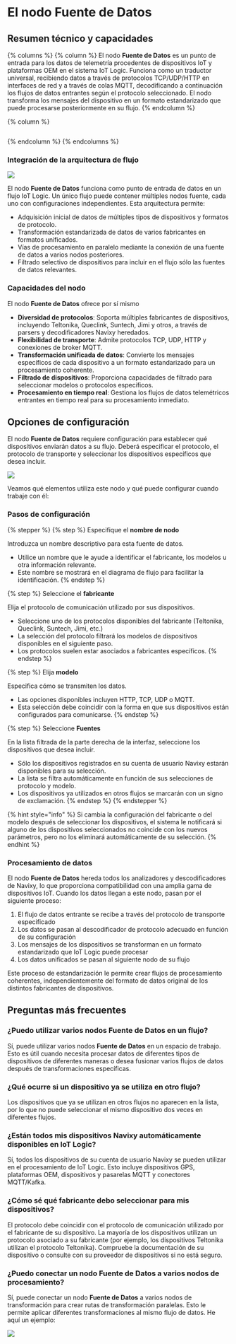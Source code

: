 # El nodo Fuente de Datos

## Resumen técnico y capacidades

{% columns %}
{% column %}
El nodo **Fuente de Datos** es un punto de entrada para los datos de telemetría procedentes de dispositivos IoT y plataformas OEM en el sistema IoT Logic. Funciona como un traductor universal, recibiendo datos a través de protocolos TCP/UDP/HTTP en interfaces de red y a través de colas MQTT, decodificando a continuación los flujos de datos entrantes según el protocolo seleccionado. El nodo transforma los mensajes del dispositivo en un formato estandarizado que puede procesarse posteriormente en su flujo.
{% endcolumn %}

{% column %}
<figure><img src="../../../../.gitbook/assets/image.png" alt=""><figcaption></figcaption></figure>
{% endcolumn %}
{% endcolumns %}

### Integración de la arquitectura de flujo

![](../../../../gua-del-usuario/cuenta/iot-logic/gestin-de-flujos/attachments/Data-source-in-flow.webp)

El nodo **Fuente de Datos** funciona como punto de entrada de datos en un flujo IoT Logic. Un único flujo puede contener múltiples nodos fuente, cada uno con configuraciones independientes. Esta arquitectura permite:

* Adquisición inicial de datos de múltiples tipos de dispositivos y formatos de protocolo.
* Transformación estandarizada de datos de varios fabricantes en formatos unificados.
* Vías de procesamiento en paralelo mediante la conexión de una fuente de datos a varios nodos posteriores.
* Filtrado selectivo de dispositivos para incluir en el flujo sólo las fuentes de datos relevantes.

### Capacidades del nodo

El nodo **Fuente de Datos** ofrece por sí mismo

* **Diversidad de protocolos**: Soporta múltiples fabricantes de dispositivos, incluyendo Teltonika, Queclink, Suntech, Jimi y otros, a través de parsers y decodificadores Navixy heredados.
* **Flexibilidad de transporte**: Admite protocolos TCP, UDP, HTTP y conexiones de broker MQTT.
* **Transformación unificada de datos**: Convierte los mensajes específicos de cada dispositivo a un formato estandarizado para un procesamiento coherente.
* **Filtrado de dispositivos**: Proporciona capacidades de filtrado para seleccionar modelos o protocolos específicos.
* **Procesamiento en tiempo real**: Gestiona los flujos de datos telemétricos entrantes en tiempo real para su procesamiento inmediato.

## Opciones de configuración

El nodo **Fuente de Datos** requiere configuración para establecer qué dispositivos enviarán datos a su flujo. Deberá especificar el protocolo, el protocolo de transporte y seleccionar los dispositivos específicos que desea incluir.

![](../../../../gua-del-usuario/cuenta/iot-logic/gestin-de-flujos/attachments/image-20250403-160159.png)

Veamos qué elementos utiliza este nodo y qué puede configurar cuando trabaje con él:

### Pasos de configuración

{% stepper %}
{% step %}
Especifique el **nombre de nodo**

Introduzca un nombre descriptivo para esta fuente de datos.

* Utilice un nombre que le ayude a identificar el fabricante, los modelos u otra información relevante.
* Este nombre se mostrará en el diagrama de flujo para facilitar la identificación.
{% endstep %}

{% step %}
Seleccione el **fabricante**

Elija el protocolo de comunicación utilizado por sus dispositivos.

* Seleccione uno de los protocolos disponibles del fabricante (Teltonika, Queclink, Suntech, Jimi, etc.)
* La selección del protocolo filtrará los modelos de dispositivos disponibles en el siguiente paso.
* Los protocolos suelen estar asociados a fabricantes específicos.
{% endstep %}

{% step %}
Elija **modelo**

Especifica cómo se transmiten los datos.

* Las opciones disponibles incluyen HTTP, TCP, UDP o MQTT.
* Esta selección debe coincidir con la forma en que sus dispositivos están configurados para comunicarse.
{% endstep %}

{% step %}
Seleccione **Fuentes**

&#x20;En la lista filtrada de la parte derecha de la interfaz, seleccione los dispositivos que desea incluir.

* Sólo los dispositivos registrados en su cuenta de usuario Navixy estarán disponibles para su selección.
* La lista se filtra automáticamente en función de sus selecciones de protocolo y modelo.
* Los dispositivos ya utilizados en otros flujos se marcarán con un signo de exclamación.
{% endstep %}
{% endstepper %}

{% hint style="info" %}
Si cambia la configuración del fabricante o del modelo después de seleccionar los dispositivos, el sistema le notificará si alguno de los dispositivos seleccionados no coincide con los nuevos parámetros, pero no los eliminará automáticamente de su selección.
{% endhint %}

### Procesamiento de datos

El nodo **Fuente de Datos** hereda todos los analizadores y descodificadores de Navixy, lo que proporciona compatibilidad con una amplia gama de dispositivos IoT. Cuando los datos llegan a este nodo, pasan por el siguiente proceso:

1. El flujo de datos entrante se recibe a través del protocolo de transporte especificado
2. Los datos se pasan al descodificador de protocolo adecuado en función de su configuración
3. Los mensajes de los dispositivos se transforman en un formato estandarizado que IoT Logic puede procesar
4. Los datos unificados se pasan al siguiente nodo de su flujo

Este proceso de estandarización le permite crear flujos de procesamiento coherentes, independientemente del formato de datos original de los distintos fabricantes de dispositivos.

## Preguntas más frecuentes

### ¿Puedo utilizar varios nodos Fuente de Datos en un flujo?

Sí, puede utilizar varios nodos **Fuente de Datos** en un espacio de trabajo. Esto es útil cuando necesita procesar datos de diferentes tipos de dispositivos de diferentes maneras o desea fusionar varios flujos de datos después de transformaciones específicas.

### ¿Qué ocurre si un dispositivo ya se utiliza en otro flujo?

Los dispositivos que ya se utilizan en otros flujos no aparecen en la lista, por lo que no puede seleccionar el mismo dispositivo dos veces en diferentes flujos.

### ¿Están todos mis dispositivos Navixy automáticamente disponibles en IoT Logic?

Sí, todos los dispositivos de su cuenta de usuario Navixy se pueden utilizar en el procesamiento de IoT Logic. Esto incluye dispositivos GPS, plataformas OEM, dispositivos y pasarelas MQTT y conectores MQTT/Kafka.

### ¿Cómo sé qué fabricante debo seleccionar para mis dispositivos?

El protocolo debe coincidir con el protocolo de comunicación utilizado por el fabricante de su dispositivo. La mayoría de los dispositivos utilizan un protocolo asociado a su fabricante (por ejemplo, los dispositivos Teltonika utilizan el protocolo Teltonika). Compruebe la documentación de su dispositivo o consulte con su proveedor de dispositivos si no está seguro.

### ¿Puedo conectar un nodo Fuente de Datos a varios nodos de procesamiento?

Sí, puede conectar un nodo **Fuente de Datos** a varios nodos de transformación para crear rutas de transformación paralelas. Esto le permite aplicar diferentes transformaciones al mismo flujo de datos. He aquí un ejemplo:

![](../../../../gua-del-usuario/cuenta/iot-logic/gestin-de-flujos/attachments/image-20250404-075539.png)
